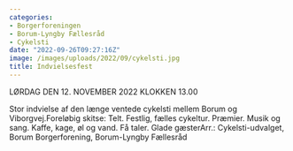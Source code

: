 ```yaml
---
categories:
- Borgerforeningen
- Borum-Lyngby Fællesråd
- Cykelsti
date: "2022-09-26T09:27:16Z"
image: /images/uploads/2022/09/cykelsti.jpg
title: Indvielsesfest
---
```


LØRDAG DEN 12. NOVEMBER 2022 KLOKKEN 13.00

Stor indvielse af den længe ventede cykelsti mellem Borum og Viborgvej.Foreløbig skitse: Telt. Festlig, fælles cykeltur. Præmier. Musik og sang. Kaffe, kage, øl og vand. Få taler. Glade gæsterArr.: Cykelsti-udvalget, Borum Borgerforening, Borum-Lyngby Fællesråd